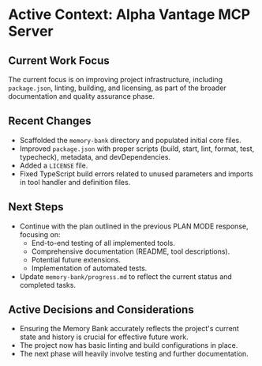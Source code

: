 # Active Context: Alpha Vantage MCP Server

## Current Work Focus

The current focus is on improving project infrastructure, including `package.json`, linting, building, and licensing, as part of the broader documentation and quality assurance phase.

## Recent Changes

- Scaffolded the `memory-bank` directory and populated initial core files.
- Improved `package.json` with proper scripts (build, start, lint, format, test, typecheck), metadata, and devDependencies.
- Added a `LICENSE` file.
- Fixed TypeScript build errors related to unused parameters and imports in tool handler and definition files.

## Next Steps

- Continue with the plan outlined in the previous PLAN MODE response, focusing on:
    - End-to-end testing of all implemented tools.
    - Comprehensive documentation (README, tool descriptions).
    - Potential future extensions.
    - Implementation of automated tests.
- Update `memory-bank/progress.md` to reflect the current status and completed tasks.

## Active Decisions and Considerations

- Ensuring the Memory Bank accurately reflects the project's current state and history is crucial for effective future work.
- The project now has basic linting and build configurations in place.
- The next phase will heavily involve testing and further documentation.
